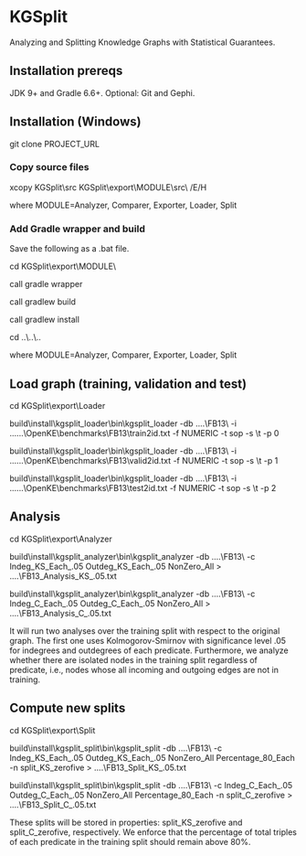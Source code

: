 # KGSplit
Analyzing and Splitting Knowledge Graphs with Statistical Guarantees.

## Installation prereqs
JDK 9+ and Gradle 6.6+. Optional: Git and Gephi.

## Installation (Windows)

git clone PROJECT_URL

### Copy source files

xcopy KGSplit\src KGSplit\export\MODULE\src\ /E/H

where MODULE=Analyzer, Comparer, Exporter, Loader, Split

### Add Gradle wrapper and build

Save the following as a .bat file.


cd KGSplit\export\MODULE\

call gradle wrapper

call gradlew build

call gradlew install

cd ..\\..\\..

where MODULE=Analyzer, Comparer, Exporter, Loader, Split

## Load graph (training, validation and test)

cd KGSplit\export\Loader

build\install\kgsplit_loader\bin\kgsplit_loader -db ..\..\FB13\ -i ..\..\..\OpenKE\benchmarks\FB13\train2id.txt -f NUMERIC -t sop -s \t -p 0

build\install\kgsplit_loader\bin\kgsplit_loader -db ..\..\FB13\ -i ..\..\..\OpenKE\benchmarks\FB13\valid2id.txt -f NUMERIC -t sop -s \t -p 1

build\install\kgsplit_loader\bin\kgsplit_loader -db ..\..\FB13\ -i ..\..\..\OpenKE\benchmarks\FB13\test2id.txt -f NUMERIC -t sop -s \t -p 2

## Analysis

cd KGSplit\export\Analyzer

build\install\kgsplit_analyzer\bin\kgsplit_analyzer -db ..\..\FB13\ -c Indeg_KS_Each_.05 Outdeg_KS_Each_.05 NonZero_All > ..\..\FB13_Analysis_KS_.05.txt

build\install\kgsplit_analyzer\bin\kgsplit_analyzer -db ..\..\FB13\ -c Indeg_C_Each_.05 Outdeg_C_Each_.05 NonZero_All > ..\..\FB13_Analysis_C_.05.txt

It will run two analyses over the training split with respect to the original graph. The first one uses Kolmogorov-Smirnov with significance level .05 for indegrees and outdegrees of each predicate. Furthermore, we analyze whether there are isolated nodes in the training split regardless of predicate, i.e., nodes whose all incoming and outgoing edges are not in training.

## Compute new splits

cd KGSplit\export\Split

build\install\kgsplit_split\bin\kgsplit_split -db ..\..\FB13\ -c Indeg_KS_Each_.05 Outdeg_KS_Each_.05 NonZero_All Percentage_80_Each -n split_KS_zerofive > ..\..\FB13_Split_KS_.05.txt

build\install\kgsplit_split\bin\kgsplit_split -db ..\..\FB13\ -c Indeg_C_Each_.05 Outdeg_C_Each_.05 NonZero_All Percentage_80_Each -n split_C_zerofive > ..\..\FB13_Split_C_.05.txt

These splits will be stored in properties: split_KS_zerofive and split_C_zerofive, respectively. We enforce that the percentage of total triples of each predicate in the training split should remain above 80%.
